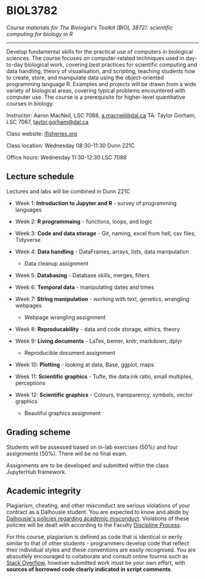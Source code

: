# BIOL3782
*Course materials for The Biologist's Toolkit (BIOL 3872): scientific computing for biology in R*

---
Develop fundamental skills for the practical use of computers in biological sciences. The course focuses on computer-related techniques used in day-to-day biological work, covering best practices for scientific computing and data handling, theory of visualisation, and scripting, teaching students how to create, store, and manipulate data using the object-oriented programming language R. Examples and projects will be drawn from a wide variety of biological areas, covering typical problems encountered with computer use. The course is a prerequisite for higher-level quantitative courses in biology.

Instructor: Aaron MacNeil, LSC 7088, a.macneil@dal.ca
TA: Taylor Gorham, LSC 7087, taylor.gorham@dal.ca

Class website: [ifisheries.org](http://ifisheries.org/BIO3872)

Class location: Wednesday 08:30-11:30 Dunn 221C 

Office hours: Wednesday 11:30-12:30 LSC 7088



## Lecture schedule

Lectures and labs will be combined in Dunn 221C

+ Week 1: **Introduction to Jupyter and R** - survey of programming languages
+ Week 2: **R programmaing** - functions, loops, and logic
+ Week 3: **Code and data storage** - Git, naming, excel from hell, csv files, Tidyverse 
+ Week 4: **Data handling** - DataFrames, arrays, lists, data manipulation

    - Data cleanup assignment

+ Week 5: **Databasing** - Database skills, merges, filters
+ Week 6: **Temporal data** - manipulating dates and times
+ Week 7: **String manipulation** - working with text, genetics, wrangling webpages

    - Webpage wrangling assignment
    
+ Week 8: **Reproducability** - data and code storage, eithics, theory
+ Week 9: **Living documents** - LaTex, bemer, knitr, markdown, dplyr

    - Reproducible document assignment

+ Week 10: **Plotting** - looking at data, Base, ggplot, maps
+ Week 11: **Scientific graphics** - Tufte, the data:ink ratio, small multiples, perceptions
+ Week 12: **Scientific graphics** - Colours, transparency, symbols, vector graphics
    - Beautiful graphics assignment
    
    
## Grading scheme

Students will be assessed based on in-lab exercises (50%) and four assignments (50%). There will be no final exam.

Assignments are to be developed and submitted within the class JupyterHub framework.


## Academic integrity

Plagiarism, cheating, and other misconduct are serious violations of your contract as a Dalhousie student. You are expected to know and abide by [Dalhousie's policies regarding academic misconduct](https://www.dal.ca/dept/university_secretariat/academic-integrity.html). Violations of these policies will be dealt with according to the Faculty [Discipline Process](https://www.dal.ca/content/dam/dalhousie/pdf/dept/university_secretariat/FacultyDisciplineProcedures_Jun2016.pdf).

For this course, plagiarism is defined as code that is identical or eerily similar to that of other students - programmers develop code that reflect their individual styles and these conventions are easily recognised. You are absoutlely encouraged to collaborate and consult online fourms such as [Stack Overflow](https://stackoverflow.com/), however submitted work must be your own effort, with **sources of borrowed code clearly indicated in script comments**.


